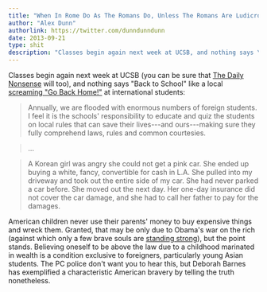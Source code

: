 ```yaml
---
title: "When In Rome Do As The Romans Do, Unless The Romans Are Ludicrously Privileged Americans"
author: "Alex Dunn"
authorlink: https://twitter.com/dunndunndunn
date: 2013-09-21
type: shit
description: "Classes begin again next week at UCSB, and nothing says \"Back to School\" like a local screaming \"Go Back Home!\" at international students"
---
```


Classes begin again next week at UCSB (you can be sure that
[The Daily Nonsense](http://baruffio.com/dn) will too), and nothing
says "Back to School" like a local
[screaming "Go Back Home!"](http://www.noozhawk.com/article/letter_to_the_editor_foreign_students_should_learn_rules_of_the_road_201309
"Letter to the Editor: Foreign Students Should Learn Rules of the
Road") at international students:

> Annually, we are flooded with enormous numbers of foreign students.
> I feel it is the schools' responsibility to educate and quiz the
> students on local rules that can save their lives---and
> ours---making sure they fully comprehend laws, rules and common
> courtesies.

> ...

> A Korean girl was angry she could not get a pink car.  She ended up
> buying a white, fancy, convertible for cash in L.A.  She pulled into
> my driveway and took out the entire side of my car.  She had never
> parked a car before.  She moved out the next day.  Her one-day
> insurance did not cover the car damage, and she had to call her
> father to pay for the damages.

American children never use their parents' money to buy expensive
things and wreck them.  Granted, that may be only due to Obama's war
on the rich (against which only a few brave souls are
[standing strong](http://www.forbes.com/sites/harrybinswanger/2013/09/17/give-back-yes-its-time-for-the-99-to-give-back-to-the-1/
"Harry Binswanger: Give Back? Yes, It's Time For The 99% To Give Back
To The 1%")), but the point stands.  Believing oneself to be above the
law due to a childhood marinated in wealth is a condition exclusive to
foreigners, particularly young Asian students.  The PC police don't
want you to hear this, but Deborah Barnes has exemplified a
characteristic American bravery by telling the truth nonetheless.
